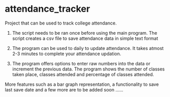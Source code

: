 # attendance_tracker
Project that can be used to track college attendance.

1) The script needs to be ran once before using the main program. The script creates a csv file to save attendance data in simple text format

2) The program can be used to daily to update attendance. It takes atmost 2-3 minutes to complete your attendance updation.

3) The program offers options to enter raw numbers into the data or increment the previous data. The program shows the number of classes taken place, classes attended and percentage of classes attended.

More features such as a bar graph representation, a functionality to save last save date and a few more are to be added soon ......
